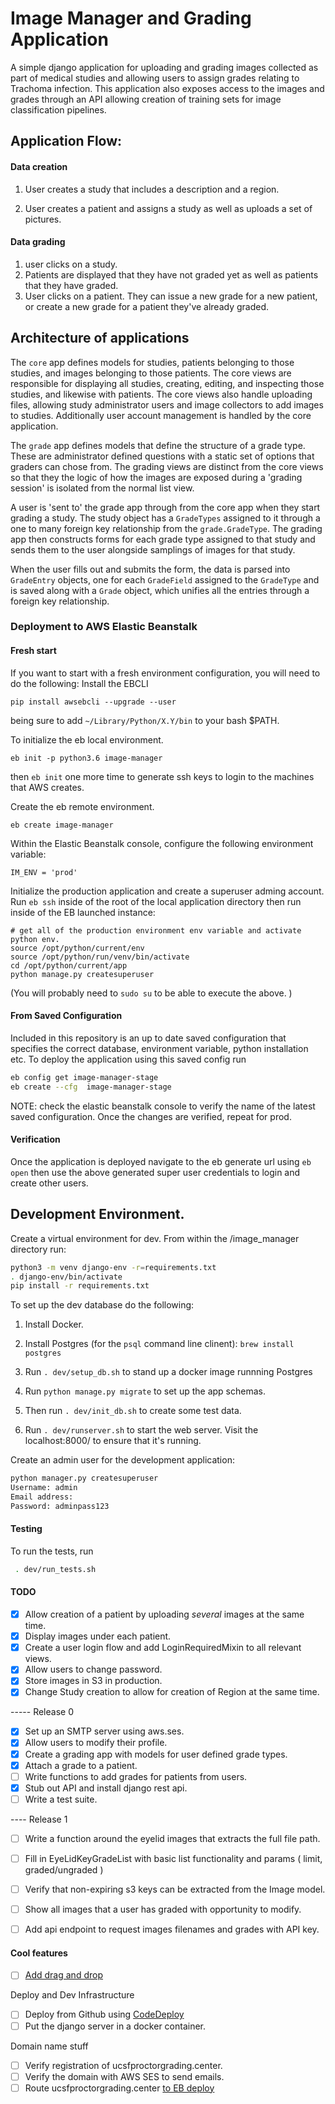 # Image Manager and Grading Application

A simple django application for uploading and grading images collected as part of medical
studies and allowing users to assign grades relating to Trachoma infection.
This application also exposes access to the images and grades through an API allowing creation
of training sets for image classification pipelines.


## Application Flow:

#### Data creation
1) User creates a study that includes a description and a region.

2) User creates a patient and assigns a study as well as uploads a set of pictures.


#### Data grading
1) user clicks on a study.
2) Patients are displayed that they have not graded yet as well as patients that
    they have graded.
3) User clicks on a patient.  They can issue a new grade for a new patient,
    or create a new grade for a patient they've already graded.


## Architecture of applications

The `core` app defines models for studies, patients belonging to those studies,
and images belonging to those patients.  The core views are responsible for
displaying all studies, creating, editing, and inspecting those studies, and
likewise with patients.  The core views also handle uploading files, allowing
study administrator users and image collectors to add images to studies.
Additionally user account management is handled by the core application.

The `grade` app defines models that define the structure of a grade type. These
are administrator defined questions with a static set of options that graders
can chose from.  The grading views are distinct from the core views so that
they the logic of how the images are exposed during a 'grading session' is
isolated from the normal list view.

A user is 'sent to' the grade app through from the core app when they start
grading a study. The study object has a `GradeTypes` assigned to it
through a one to many foreign key relationship from the `grade.GradeType`.
The grading app then constructs forms for each grade type assigned to that
study and sends them to the user alongside samplings of images for that
study.

When the user fills out and submits the form, the data is parsed into
`GradeEntry` objects, one for each `GradeField` assigned to the `GradeType`
and is saved along with a `Grade` object, which unifies all the entries through
 a foreign key relationship.


### Deployment to AWS Elastic Beanstalk

#### Fresh start
If you want to start with a fresh environment configuration, you will need to
do the following:
Install the EBCLI
```
pip install awsebcli --upgrade --user
```
being sure to add `~/Library/Python/X.Y/bin` to your bash $PATH.

To initialize the eb local environment.
```
eb init -p python3.6 image-manager
```
then `eb init` one more time to generate ssh keys to login to the machines that
AWS creates.

Create the eb remote environment.
```
eb create image-manager
```

Within the Elastic Beanstalk console, configure the following environment
variable:
```
IM_ENV = 'prod'
```

Initialize the production application and create a superuser adming account.
Run `eb ssh` inside of the root of the local application directory then run
inside of the EB launched instance:
```
# get all of the production environment env variable and activate python env.
source /opt/python/current/env
source /opt/python/run/venv/bin/activate
cd /opt/python/current/app
python manage.py createsuperuser
```
(You will probably need to `sudo su` to be able to execute the above. )


#### From Saved Configuration

Included in this repository is an up to date saved configuration that specifies
the correct database, environment variable, python installation etc.  To deploy
the application using this saved config run
```bash
eb config get image-manager-stage
eb create --cfg  image-manager-stage
```
NOTE: check the elastic beanstalk console to verify the name of the latest
saved configuration.
Once the changes are verified, repeat for prod.

#### Verification

Once the application is deployed navigate to the eb generate url using
`eb open` then use the above generated super user credentials to login
and create other users.


## Development Environment.

Create a virtual environment for dev.  From within the /image_manager directory run:

```bash
python3 -m venv django-env -r=requirements.txt
. django-env/bin/activate
pip install -r requirements.txt
```


To set up the dev database do the following:

1) Install Docker.

2) Install Postgres (for the `psql` command line clinent): `brew install postgres`

3) Run `. dev/setup_db.sh` to stand up a docker image runnning Postgres

4) Run `python manage.py migrate` to set up the app schemas.

5) Then run `. dev/init_db.sh` to create some test data.

6) Run `. dev/runserver.sh` to start the web server. Visit the localhost:8000/ to ensure that it's running.

Create an admin user for the development application:
```bash
python manager.py createsuperuser
Username: admin
Email address:
Password: adminpass123
```


#### Testing

To run the tests, run
```bash
 . dev/run_tests.sh
```


#### TODO

- [X] Allow creation of a patient by uploading _several_ images at the same time.
- [X] Display images under each patient.
- [X] Create a user login flow and add LoginRequiredMixin to all relevant views.
- [X] Allow users to change password.
- [X] Store images in S3 in production.
- [X] Change Study creation to allow for creation of Region at the same time.

----- Release 0
- [x] Set up an SMTP server using aws.ses.
- [X] Allow users to modify their profile.
- [X] Create a grading app with models for user defined grade types.
- [X] Attach a grade to a patient.
- [ ] Write functions to add grades for patients from users.
- [X] Stub out API and install django rest api.
- [ ] Write a test suite.

---- Release 1
- [ ] Write a function around the eyelid images that extracts the full file path.
- [ ] Fill in EyeLidKeyGradeList with basic list functionality and params (
        limit, graded/ungraded
    )
- [ ] Verify that non-expiring s3 keys can be extracted from the Image model.
- [ ] Show all images that a user has graded with opportunity to modify.
- [ ] Add api endpoint to request images filenames and grades with API key.


#### Cool features
- [ ] [Add drag and drop](https://www.calazan.com/adding-drag-and-drop-image-uploads-to-your-django-site-in-5-minutes-with-dropzonejs/)

Deploy and Dev Infrastructure

- [ ] Deploy from Github using [CodeDeploy](https://aws.amazon.com/blogs/devops/automatically-deploy-from-github-using-aws-codedeploy/)
- [ ] Put the django server in a docker container.

Domain name stuff

- [ ] Verify registration of ucsfproctorgrading.center.
- [ ] Verify the domain with AWS SES to send emails.
- [ ] Route ucsfproctorgrading.center [to EB deploy](http://docs.aws.amazon.com/Route53/latest/DeveloperGuide/routing-to-beanstalk-environment.html)
